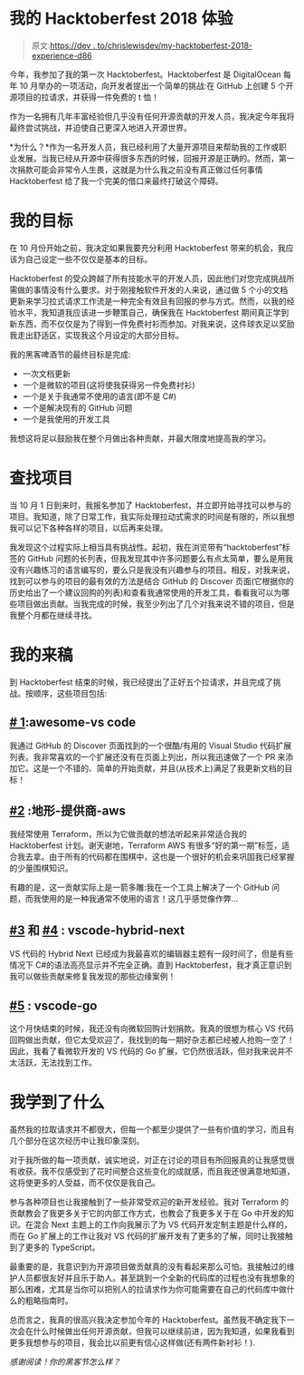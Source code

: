 # 我的 Hacktoberfest 2018 体验

> 原文:[https://dev . to/chrislewisdev/my-hacktoberfest-2018-experience-d86](https://dev.to/chrislewisdev/my-hacktoberfest-2018-experience-d86)

今年，我参加了我的第一次 Hacktoberfest。Hacktoberfest 是 DigitalOcean 每年 10 月举办的一项活动，向开发者提出一个简单的挑战:在 GitHub 上创建 5 个开源项目的拉请求，并获得一件免费的 t 恤！

作为一名拥有几年丰富经验但几乎没有任何开源贡献的开发人员，我决定今年我将最终尝试挑战，并迫使自己更深入地进入开源世界。

*为什么？*作为一名开发人员，我已经利用了大量开源项目来帮助我的工作或职业发展。当我已经从开源中获得很多东西的时候，回报开源是正确的。然而，第一次捐款可能会非常令人生畏，这就是为什么我之前没有真正做过任何事情 Hacktoberfest 给了我一个完美的借口来最终打破这个障碍。

# 我的目标

在 10 月份开始之前，我决定如果我要充分利用 Hacktoberfest 带来的机会，我应该为自己设定一些不仅仅是基本的目标。

Hacktoberfest 的受众跨越了所有技能水平的开发人员，因此他们对您完成挑战所需做的事情没有什么要求。对于刚接触软件开发的人来说，通过做 5 个小的文档更新来学习拉式请求工作流是一种完全有效且有回报的参与方式。然而，以我的经验水平，我知道我应该进一步鞭策自己，确保我在 Hacktoberfest 期间真正学到新东西，而不仅仅是为了得到一件免费衬衫而参加。对我来说，这件球衣足以奖励我走出舒适区，实现我这个月设定的大部分目标。

我的黑客啤酒节的最终目标是完成:

*   一次文档更新
*   一个是微软的项目(这将使我获得另一件免费衬衫)
*   一个是关于我通常不使用的语言(即不是 C#)
*   一个是解决现有的 GitHub 问题
*   一个是我使用的开发工具

我想这将足以鼓励我在整个月做出各种贡献，并最大限度地提高我的学习。

# 查找项目

当 10 月 1 日到来时，我报名参加了 Hacktoberfest，并立即开始寻找可以参与的项目。我知道，除了日常工作，我实际处理拉动式需求的时间是有限的，所以我想我可以记下各种各样的项目，以后再来处理。

我发现这个过程实际上相当具有挑战性。起初，我在浏览带有“hacktoberfest”标签的 GitHub 问题的长列表，但我发现其中许多问题要么有点太简单，要么是用我没有兴趣练习的语言编写的，要么只是我没有兴趣参与的项目。相反，对我来说，找到可以参与的项目的最有效的方法是结合 GitHub 的 Discover 页面(它根据你的历史给出了一个建议回购的列表)和查看我通常使用的开发工具，看看我可以为哪些项目做出贡献。当我完成的时候，我至少列出了几个对我来说不错的项目，但是我整个月都在继续寻找。

# 我的来稿

到 Hacktoberfest 结束的时候，我已经提出了正好五个拉请求，并且完成了挑战。按顺序，这些项目包括:

## [# 1](https://github.com/viatsko/awesome-vscode/pull/145):awesome-vs code

我通过 GitHub 的 Discover 页面找到的一个很酷/有用的 Visual Studio 代码扩展列表。我非常喜欢的一个扩展还没有在页面上列出，所以我迅速做了一个 PR 来添加它。这是一个不错的、简单的开始贡献，并且(从技术上)满足了我更新文档的目标！

## [#2](https://github.com/terraform-providers/terraform-provider-aws/pull/6103) :地形-提供商-aws

我经常使用 Terraform，所以为它做贡献的想法听起来非常适合我的 Hacktoberfest 计划。谢天谢地，Terraform AWS 有很多“好的第一期”标签，适合我去拿。由于所有的代码都在围棋中，这也是一个很好的机会来巩固我已经掌握的少量围棋知识。

有趣的是，这一贡献实际上是一箭多雕:我在一个工具上解决了一个 GitHub 问题，而我使用的是一种我通常不使用的语言！这几乎感觉像作弊…

## [#3](https://github.com/wyze/vscode-hybrid-next/pull/3) 和 [#4](https://github.com/wyze/vscode-hybrid-next/pull/5) : vscode-hybrid-next

VS 代码的 Hybrid Next 已经成为我最喜欢的编辑器主题有一段时间了，但是有些情况下 C#的语法高亮显示并不完全正确。直到 Hacktoberfest，我才真正意识到我可以做些贡献来修复我发现的那些边缘案例！

## [#5](https://github.com/Microsoft/vscode-go/pull/2051) : vscode-go

这个月快结束的时候，我还没有向微软回购计划捐款。我真的很想为核心 VS 代码回购做出贡献，但它太受欢迎了，我找到的每一期好杂志都已经被人抢购一空了！因此，我看了看微软开发的 VS 代码的 Go 扩展，它仍然很活跃，但对我来说并不太活跃，无法找到工作。

# 我学到了什么

虽然我的拉取请求并不都很大，但每一个都至少提供了一些有价值的学习，而且有几个部分在这次经历中让我印象深刻。

对于我所做的每一项贡献，诚实地说，对正在讨论的项目有所回报真的让我感觉很有收获。我不仅感受到了花时间整合这些变化的成就感，而且我还很满意地知道，这将使更多的人受益，而不仅仅是我自己。

参与各种项目也让我接触到了一些非常受欢迎的新开发经验。我对 Terraform 的贡献教会了我更多关于它的内部工作方式，也教会了我更多关于在 Go 中开发的知识。在混合 Next 主题上的工作向我展示了为 VS 代码开发定制主题是什么样的，而在 Go 扩展上的工作让我对 VS 代码的扩展开发有了更多的了解，同时让我接触到了更多的 TypeScript。

最重要的是，我意识到为开源项目做贡献真的没有看起来那么可怕。我接触过的维护人员都很友好并且乐于助人。甚至跳到一个全新的代码库的过程也没有我想象的那么困难，尤其是当你可以把别人的拉请求作为你可能需要在自己的代码库中做什么的粗略指南时。

总而言之，我真的很高兴我决定参加今年的 Hacktoberfest。虽然我不确定我下一次会在什么时候做出任何开源贡献，但我可以继续前进，因为我知道，如果我看到更多我想参与的项目，我会比以前更有信心这样做(还有两件新衬衫！).

*感谢阅读！你的黑客节怎么样？*